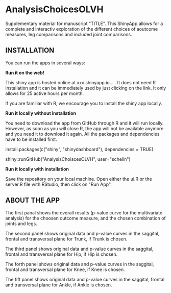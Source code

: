 # AnalysisChoicesOLVH
Supplementary material for manuscript "TITLE". This ShinyApp allows for a complete and interactiv exploration of the different choices of aoutcome measures, leg comparisons and included joint comparisons. 

## INSTALLATION ##

You can run the apps in several ways:

**Run it on the web!**

This shiny app is hosted online at xxx.shinyapp.io... . It does not need R installation and it can be immediately used by just clicking on the link. It only allows for 25 active hours per month. 

If you are familiar with R, we encourage you to install the shiny app locally.

**Run it locally without installation**

You need to download the app from GitHub through R and it will run locally. However, as soon as you will close R, the app will not be available anymore and you need it to download it again. All the packages and dependencies have to be installed first.

install.packages(c("shiny", "shinydashboard"), dependencies = TRUE)

shiny::runGitHub("AnalysisChoiscesOLVH", user="schelin")

**Run it locally with installation**

Save the repository on your local machine. Open either the ui.R or the server.R file with RStudio, then click on "Run App".

## ABOUT THE APP ##

The first panal shows the overall results (p-value curve for the multivariate analysis) for the choosen outcome measure, and the chosen combination of joints and legs.

The second panel shows original data and p-value curves in the saggital, frontal and transversal plane for Trunk, if Trunk is chosen.

The third panel shows original data and p-value curves in the saggital, frontal and transversal plane for Hip, if Hip is chosen.

The forth panel shows original data and p-value curves in the saggital, frontal and transversal plane for Knee, if Knee is chosen. 

The fift panel shows original data and p-value curves in the saggital, frontal and transversal plane for Ankle, if Ankle is chosen. 
